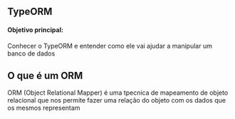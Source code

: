 ## TypeORM

#### Objetivo principal:

Conhecer o TypeORM e entender como ele vai ajudar a manipular um banco de dados

## O que é um ORM

ORM  (Object Relational Mapper) é uma tpecnica de mapeamento de objeto relacional que nos permite fazer uma relação do objeto com os dados que os mesmos representam